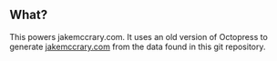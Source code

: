 ## What?


This powers jakemccrary.com. It uses an old version of Octopress to
generate [jakemccrary.com](https://jakemccrary.com) from the data
found in this git repository.
